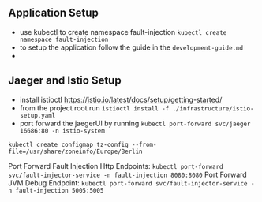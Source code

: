 ## Application Setup

- use kubectl to create namespace fault-injection `kubectl create namespace fault-injection`
- to setup the application follow the guide in the `development-guide.md`
-
## Jaeger and Istio Setup

- install istioctl https://istio.io/latest/docs/setup/getting-started/
- from the project root run `istioctl install -f ./infrastructure/istio-setup.yaml`
- port forward the jaegerUI by running `kubectl port-forward svc/jaeger 16686:80 -n istio-system`


`kubectl create configmap tz-config --from-file=/usr/share/zoneinfo/Europe/Berlin`


Port Forward Fault Injection Http Endpoints: `kubectl port-forward svc/fault-injector-service -n fault-injection 8080:8080`
Port Forward JVM Debug Endpoint: `kubectl port-forward svc/fault-injector-service -n fault-injection 5005:5005`
